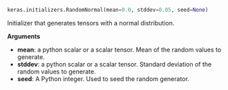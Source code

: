 ```python
keras.initializers.RandomNormal(mean=0.0, stddev=0.05, seed=None)
```

Initializer that generates tensors with a normal distribution.

**Arguments**

- **mean**: a python scalar or a scalar tensor. Mean of the random values to generate.
- **stddev**: a python scalar or a scalar tensor. Standard deviation of the random values to generate.
- **seed**: A Python integer. Used to seed the random generator.